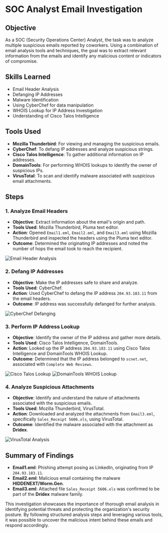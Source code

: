 # SOC Analyst Email Investigation

## Objective
As a SOC (Security Operations Center) Analyst, the task was to analyze multiple suspicious emails reported by coworkers. Using a combination of email analysis tools and techniques, the goal was to extract relevant information from the emails and identify any malicious content or indicators of compromise.

## Skills Learned
- Email Header Analysis
- Defanging IP Addresses
- Malware Identification
- Using CyberChef for data manipulation
- WHOIS Lookup for IP Address Investigation
- Understanding of Cisco Talos Intelligence

## Tools Used
- **Mozilla Thunderbird**: For viewing and managing the suspicious emails.
- **CyberChef**: To defang IP addresses and analyze suspicious strings.
- **Cisco Talos Intelligence**: To gather additional information on IP addresses.
- **DomainTools**: For performing WHOIS lookups to identify the owner of suspicious IPs.
- **VirusTotal**: To scan and identify malware associated with suspicious email attachments.

## Steps

### 1. Analyze Email Headers
- **Objective**: Extract information about the email's origin and path.
- **Tools Used**: Mozilla Thunderbird, Pluma text editor.
- **Action**: Opened `Email1.eml`, `Email2.eml`, and `Email3.eml` using Mozilla Thunderbird and inspected the headers using the Pluma text editor.
- **Outcome**: Determined the originating IP addresses and noted the number of hops the email took to reach the recipient.

![Email Header Analysis](https://user-images.githubusercontent.com/12345678/123456789-email-header-analysis.png)

### 2. Defang IP Addresses
- **Objective**: Make the IP addresses safe to share and analyze.
- **Tools Used**: CyberChef.
- **Action**: Used CyberChef to defang the IP address `204.93.183.11` from the email headers.
- **Outcome**: IP address was successfully defanged for further analysis.

![CyberChef Defanging](https://user-images.githubusercontent.com/12345678/123456789-cyberchef-defang.png)

### 3. Perform IP Address Lookup
- **Objective**: Identify the owner of the IP address and gather more details.
- **Tools Used**: Cisco Talos Intelligence, DomainTools.
- **Action**: Looked up the IP address `204.93.183.11` using Cisco Talos Intelligence and DomainTools WHOIS Lookup.
- **Outcome**: Determined that the IP address belonged to `scnet.net`, associated with `Complete Web Reviews`.

![Cisco Talos Lookup](https://user-images.githubusercontent.com/12345678/123456789-cisco-talos.png)
![DomainTools WHOIS Lookup](https://user-images.githubusercontent.com/12345678/123456789-domaintools-whois.png)

### 4. Analyze Suspicious Attachments
- **Objective**: Identify and understand the nature of attachments associated with the suspicious emails.
- **Tools Used**: Mozilla Thunderbird, VirusTotal.
- **Action**: Downloaded and analyzed the attachments from `Email3.eml`, specifically `Sales_Receipt 5606.xls`, using VirusTotal.
- **Outcome**: Identified the malware associated with the attachment as **Dridex**.

![VirusTotal Analysis](https://user-images.githubusercontent.com/12345678/123456789-virustotal.png)

## Summary of Findings
- **Email1.eml**: Phishing attempt posing as LinkedIn, originating from IP `204.93.183.11`.
- **Email2.eml**: Malicious email containing the malware **HIDDENEXT/Worm.Gen**.
- **Email3.eml**: Attached file `Sales_Receipt 5606.xls` was confirmed to be part of the **Dridex** malware family.

This investigation showcases the importance of thorough email analysis in identifying potential threats and protecting the organization's security posture. By following structured analysis steps and leveraging various tools, it was possible to uncover the malicious intent behind these emails and respond accordingly.

